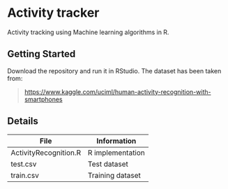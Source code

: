 # Activity tracker 
Activity tracking using Machine learning algorithms in R.
## Getting Started
Download the repository and run it in RStudio. The dataset has been taken from: 
>
> https://www.kaggle.com/uciml/human-activity-recognition-with-smartphones
>
## Details
| File | Information |
|-------|------------|
| ActivityRecognition.R  | R implementation  | 
| test.csv  | Test dataset | 
| train.csv  | Training dataset | 
